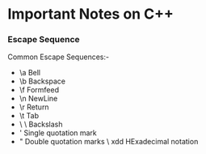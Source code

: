 # Important Notes on C++

### Escape Sequence
Common Escape Sequences:-
- \a Bell
- \b Backspace
- \f Formfeed
- \n NewLine
- \r Return
- \t Tab
- \ \ Backslash
- \' Single quotation mark
- \" Double quotation marks
\ xdd HExadecimal notation